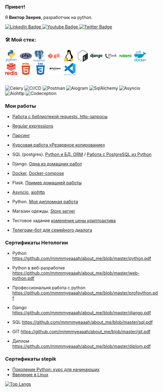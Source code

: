 ### Привет!

Я <b>Виктор Зверев</b>, разработчик на python.

<div id="badges">
  <a href="https://t.me/mmmmzverev">
    <img src="https://img.shields.io/badge/telegram-blue?style=for-the-badge&logo=telegram&logoColor=white" alt="LinkedIn Badge"/>
  </a>
  <a href="https://discordapp.com/users/990622686663295007/">
    <img src="https://img.shields.io/badge/discord-purple?style=for-the-badge&logo=discord&logoColor=white" alt="Youtube Badge"/>
  </a>
  <a href="https://api.whatsapp.com/send/?phone=79171247172&text&type=phone_number&app_absent=0">
    <img src="https://img.shields.io/badge/whatsapp-green?style=for-the-badge&logo=whatsapp&logoColor=white" alt="Twitter Badge"/>
  </a>
</div>

### :hammer_and_wrench: Мой стек:

<div>
    <img src="https://github.com/devicons/devicon/blob/master/icons/python/python-original-wordmark.svg" title="Python" alt="Python" width="40" height="40"/>&nbsp;
    <img src="https://github.com/devicons/devicon/blob/master/icons/php/php-original.svg" title="PHP" alt="PHP" width="40" height="40"/>
    <img src="https://github.com/devicons/devicon/blob/master/icons/postgresql/postgresql-plain-wordmark.svg" title="PostgreSQL" alt="PostgreSQL" width="40" height="40"/>&nbsp;
    <img src="https://github.com/devicons/devicon/blob/master/icons/git/git-plain-wordmark.svg" title="Git" alt="Git" width="40" height="40"/>&nbsp;
    <img src="https://github.com/devicons/devicon/blob/master/icons/linux/linux-original.svg" title="Linux" alt="Linux" width="40" height="40"/>&nbsp;
    <img src="https://github.com/devicons/devicon/blob/master/icons/bash/bash-original.svg" title="Bash" alt="Bash" width="40" height="40"/>
    <img src="https://github.com/devicons/devicon/blob/master/icons/django/django-plain-wordmark.svg" title="Django Framework" alt="Django Framework" width="40" height="40"/>&nbsp;
    <img src="https://github.com/devicons/devicon/blob/master/icons/flask/flask-original-wordmark.svg" title="Flask" alt="Flask" width="40" height="40"/>&nbsp;
    <img src="https://github.com/devicons/devicon/blob/master/icons/nginx/nginx-original.svg" title="Nginx" alt="Nginx" width="40" height="40"/>&nbsp;
    <img src="https://github.com/devicons/devicon/blob/master/icons/docker/docker-plain-wordmark.svg" title="Docker/Docker-compose" alt="Docker/Docker-compose" width="40" height="40"/>&nbsp;
    <img src="https://github.com/devicons/devicon/blob/master/icons/redis/redis-plain-wordmark.svg" title="Redis" alt="Redis" width="40" height="40"/>&nbsp;
    <img src="https://github.com/devicons/devicon/blob/master/icons/html5/html5-plain-wordmark.svg" title="Html" alt="Html" width="40" height="40"/>&nbsp;
    <img src="https://github.com/devicons/devicon/blob/master/icons/css3/css3-plain-wordmark.svg" title="CSS" alt="CSS" width="40" height="40"/>&nbsp;
    <img src="https://github.com/devicons/devicon/blob/master/icons/pycharm/pycharm-original-wordmark.svg" title="PyCharm" alt="PyCharm" width="40" height="40"/>&nbsp;
    <img src="https://github.com/devicons/devicon/blob/master/icons/vscode/vscode-original-wordmark.svg" title="vscode" alt="vscode" width="40" height="40"/>&nbsp;
</div>
  
  <br/> 

![Celery](https://img.shields.io/badge/-Celery-%2300C7B7?style=flat-square&logo=Celery)
![CI/CD](https://img.shields.io/badge/-CI/CD-DD0031?style=flat-square)
![Postman](https://img.shields.io/badge/Postman-FCA121?style=flat-square&logo=postman)
![Aiogram](https://img.shields.io/badge/-Aiogram-ffce5a?style=flat-square&logo=telegram)
![SqlAlchemy](https://img.shields.io/badge/-SqlAlchemy-FCA121?style=flat-square)
![Asyncio](https://img.shields.io/badge/-Asyncio-%23F7DF1C?style=flat-square&logo=Asyncio&labelColor=%23F7DF1C)
![Aiohttp](https://img.shields.io/badge/-Aiohttp-orange?style=flat-square&logo=Aiohttp)
![Codeception](https://img.shields.io/badge/-Codeception-40AEF0?style=flat-square&logo=c)

### Мои работы

- [Работа с библиотекой requests, http-запросы](https://github.com/mmmmyeaaah/requests)

- [Regular expressions](https://github.com/mmmmyeaaah/regex)

- [Парсинг](https://github.com/mmmmyeaaah/parsing)

- [Курсовая работа «Резервное копирование»](https://github.com/mmmmyeaaah/course-work)

- SQL (postgres). [Python и БД. ORM](https://github.com/mmmmyeaaah/sql6) / [Работа с PostgreSQL из Python](https://github.com/mmmmyeaaah/sql5-CRUD)

- Django. [Одна из домашних работ](https://github.com/mmmmyeaaah/3.2-django-crud)

- [Docker](https://github.com/mmmmyeaaah/docker-1-2), [Docker-compose](https://github.com/mmmmyeaaah/docker-compose)

- Flask. [Пример домашней работы](https://github.com/mmmmyeaaah/flask)

- [Asyncio](https://github.com/mmmmyeaaah/asyncio), [aiohttp](https://github.com/mmmmyeaaah/aiohttp)

- Python. [Моя дипломная работа](https://github.com/mmmmyeaaah/python-final-diplom)

- Магазин одежды. [Store server](https://github.com/mmmmyeaaah/store)

- Тестовое задание [изменение цены криптоактива](https://github.com/mmmmyeaaah/check_price)

- [Телеграм-бот для семейного диалога](https://github.com/mmmmyeaaah/family_bot)


### Сертификаты Нетологии

- Python https://github.com/mmmmyeaaah/about_me/blob/master/python.pdf

- Python в веб-разработке https://github.com/mmmmyeaaah/about_me/blob/master/web-python.pdf

- Профессиональня работа с python https://github.com/mmmmyeaaah/about_me/blob/master/profpython.pdf

- Django https://github.com/mmmmyeaaah/about_me/blob/master/django.pdf

- SQL https://github.com/mmmmyeaaah/about_me/blob/master/sql.pdf

- GIT https://github.com/mmmmyeaaah/about_me/blob/master/git.pdf

- Диплом https://github.com/mmmmyeaaah/about_me/blob/master/diplom.pdf

### Сертификаты stepik

- [Поколение Python: курс для начинающих](https://github.com/mmmmyeaaah/about_me/blob/master/stepik-certificate-58852-d013c6c.pdf)
- [Введение в Linux](https://github.com/mmmmyeaaah/mmmmyeaaah/blob/master/stepik-certificate-73-14f09b0.pdf)


[![Top Langs](https://github-readme-stats.vercel.app/api/top-langs/?username=mmmmyeaaah&layout=compact&theme=vision-friendly-dark)](https://github.com/anuraghazra/github-readme-stats)